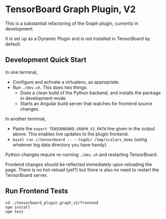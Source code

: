 # TensorBoard Graph Plugin, V2

This is a substantial refactoring of the Graph plugin, currently in development.

It is set up as a Dynamic Plugin and is not installed in TensorBoard by default.

## Development Quick Start

In one terminal,

- Configure and activate a virtualenv, as appropriate.
- Run `./dev.sh`. This does two things:
  - Does a clean build of the Python backend, and installs the package in
    development mode.
  - Starts an Angular build server that watches for frontend source changes.

In another terminal,

- Paste the `export TENSORBOARD_GRAPH_V2_PATH` line given in the output above.
  This enables live updates to the plugin frontend.
- `bazel run //tensorboard -- --logdir /tmp/scalars_demo` (using whatever log
  data directory you have handy).

Python changes require re-running `./dev.sh` and restarting TensorBoard.

Frontend changes should be reflected immediately upon reloading the page.
There is no hot-reload (yet?) but there is also no need to restart the
TensorBoard server.

## Run Frontend Tests

    cd ./tensorboard_plugin_graph_v2/frontend
    npm install
    npm test
